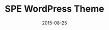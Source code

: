 ---
title: SPE WordPress Theme
description: 
client: 
roles:
  - User Interface
  - Web Design
platform: Web
date: 2015-08-25
finished: true
permalink: false
thumbnail: src/static/work/spe.jpg
eleventyExcludeFromCollections: true
---